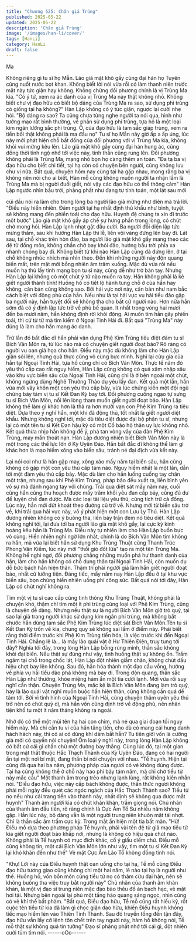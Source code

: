 ```yaml
---
title: "Chương 525: Chân giả Trùng"
published: 2025-05-22
updated: 2025-05-22
description: 'Chân giả Trùng'
image: '/images/han-li/cover/'
tags: [HanLi]
category: HanLi
draft: false
---
```


Ma

Không riêng gì tu sĩ họ Mẫn. Lão giả mặt khô gầy cùng đại hán họ
Tuyên cũng nuốt nước bọt khan. Không biết lời nói vừa rồi có làm
thanh niên trước mặt này tức giận hay không.
Không chừng đối phương chính là vị Trùng Ma kia.
"Có ý tứ, xem ra ác danh của vị Trùng Ma này thật không nhỏ.
Không biết chư vị đạo hữu có biết bộ dáng của Trùng Ma ra sao,
sử dụng phi trùng có giống tại hạ không?" Hàn Lập không có ý
tức giận, ngược lại cười nhẹ hỏi.
"Bộ dáng ra sao? Ta cũng chưa từng nghe người ta nói qua, hình
như tướng mạo rất bình thường, về phần sử dụng phi trùng, tựa
hồ là một loại kim ngân lưỡng sắc phi trùng. Ồ, của đạo hữu là
tam sắc giáp trùng, xem ra tiền bối thật không phải là ma đầu nọ"
Tu sĩ họ Mẫn nãy giờ ấp a ấp úng, lúc này mới phát hiện chỗ bất
đồng của đối phương với vị Trùng Ma kia, không khỏi vui mừng
kêu lên.
Lão giả mặt khô gầy cùng đại hán hung ác, cũng đồng thời tỉnh
ngộ nhớ tới việc này, tinh thần cũng rung lên.
Đối phương không phải là Trùng Ma, mạng nhỏ bọn họ càng thêm
an toàn.
"Đa tạ ba vị đạo hữu cho biết chi tiết, tại hạ còn có chuyện bên
người, cũng không lưu chư vị nữa. Bất quá, chuyện hôm nay cùng
tại hạ gặp nhau, mong rằng ba vị không nên nói cho ai biết, Hàn
mỗ cũng không muốn người ta nhận lầm là Trùng Ma mà bị người
đuổi giết, nói vậy các đạo hữu có thể thông cảm" Hàn Lập ngước
nhìn bầu trời, phảng phất như đang tự tính toán, một lát sau mới

cúi đầu nói ra làm cho trong lòng ba người lão giả mừng như điên
mà trả lời.
"Điều này hiển nhiên. Đám người tại hạ nhất định thủ khẩu như
bình, tuyệt sẽ không mang đến phiền toái cho đạo hữu. Huynh đệ
chúng ta xin đi trước một bước" Lão giả mặt khô gầy áp chế sự
hưng phấn trong lòng, có chút chờ mong hỏi.
Hàn Lập lạnh nhạt gật đầu cười. Ba người đối diện lập tức mừng
thầm, sau khi hướng Hàn Lập thi lễ, liền vội vàng đứng lên bay đi.
Lát sau, tại chỗ khác trên hòn đảo, ba người lão giả mặt khô gầy
mang theo các đệ tử đồng môn, không chần chờ bay khỏi đảo,
hướng bầu trời phía xa nhanh chóng bay đi.
Không biết từ khi nào Hàn Lập cũng đã đứng lên, ở tại chỗ không
nhúc nhích mà nhìn theo. Đến khi những người này độn quang
biến mất, trên mặt mới bỗng nhiên âm trâm xuống.
Mặc dù vừa rồi nếu muốn hạ thủ lấy tính mạng bọn tu sĩ này,
cũng dễ như trở bàn tay. Nhưng Hàn Lập lại không có một chút ý
tứ nào muốn ra tay.
Hắn không phải là kẻ giết người thành tính!
Huống hồ có tiết lộ hành tung chỗ ở của hắn hay không, căn bản
cũng không sao.
Bởi hải vực nơi này, căn bản như nam bắc cách biệt với động phủ
của hắn. Nếu như là tại hải vực vụ hải tiểu đảo gặp ba người này,
hắn tuyệt đối sẽ không tha cho bất cứ người nào.
Hơn nữa hắn sớm đã có ý định lập tức trở về phủ bế quan. It nhất
trong vòng hai mươi đến ba mươi năm, hắn không định rời khỏi
động.
Ai muốn tìm hắn gây phiền toái, thì cứ từ từ mà tìm kiếm ở Ngoại
Tinh Hải đi.
Bất quá "Trùng Ma" này đúng là làm cho hắn mang ác danh.

Trừ lần đó bất đắc dĩ hắn phải vận dụng Phệ Kim Trùng tiêu điệt
đám tu sĩ Bích Vân Môn ra, từ lúc nào mà có chuyện giết người
đoạt bảo?
Rõ ràng có người vu oan giá họa cho hắn.
Điếu này mặc dù không làm cho Hàn Lập giận sôi lên, nhưng quả
thực cũng vô cùng bực mình.
Nghĩ lại cừu gia của hắn tại Ngoại Tinh Hải, tựa hồ cũng chỉ có
Bích Vân Môn.
Thực tế năm đó yêu thú cấp cao rất nguy hiểm, Hàn Lập cũng
không có quá xâm nhập sâu vào khu vực biển sâu của Ngoại Tinh
Hải, cũng chỉ là ở bên ngoài một chút, không ngừng dùng Nghê
Thường Thảo dụ yêu lấy đan.
Kết quả một lần, hắn vừa mới vây khốn một con yêu thú cấp bảy,
vừa lúc chứng kiến một đội ngũ chừng bảy tám vị tu sĩ Kết Đan
Kỳ bay tới. Đối phương cuồng ngạo tự xưng tu sĩ Bích Vân Môn,
nổi lên lòng tham muốn giết người đoạt bảo.
Hàn Lập không thể làm gì khác hơn là thả ra hơn mười vạn con
Phệ Kim Trùng ra tiêu diệt.
Dựa theo ý nghĩ hắn, một khi đã động thủ, tốt nhất là giết người
diệt khẩu.
Nhưng không nghĩ tới, mặc dù tiêu diệt được đại bộ phận tu sĩ,
nhưng lại có một tên tu sĩ Kết Đan hậu kỳ có một Cổ bảo hộ thân
uy lực không nhỏ. Kết quả thừa nhịp hắn không đề ý, phá tan
vòng vây của đàn Phệ Kim Trùng, may mắn thoát nạn.
Hàn Lập đương nhiên biết Bích Vân Môn này là một trong các thế
lực lớn ở Kỳ Uyên Đảo.
Hắn bất đắc dĩ không thể làm gì khác hơn là mạo hiểm xông vào
biển sâu, tránh né đại địch vừa kết này.

Lại nói coi như là hắn gặp may, xông xáo mấy năm tại biển sâu,
hắn cũng không có gặp một con yêu thú cấp tám nào.
Nguy hiểm nhất là một lần, dẫn tới một đám yêu thú cấp bảy.
Mặc dù làm cho hắn luống cuống tay chân một trận, nhưng sau
khi Phệ Kim Trùng, pháp bảo đều xuất ra, liền bình yên vô sự mà
đánh ngang tay với chúng.
Trải qua diệt sát mấy năm nay, cuối cũng hắn cũng thu hoạch
được mấy trăm khối yêu đan cấp bảy, cũng đủ dư để luyện chế
đan dược. Mà các loại tài liệu yêu thú, cũng tích trữ cả đống.
Lúc này, hắn mới dứt khoát theo đường cũ trở về.
Nhưng mới từ biển sâu trở về, khi trải qua hải vực này, vô ý phát
hiện một con Lưu Ly Thú.
Hàn Lập đương nhiên không có ý buông tha, liền bày trận đem nó
tiêu diệt.
Kết quả không nghĩ tới, lại đưa tới ba người lão giả mặt khô gầy,
lại cực kỳ kinh hoàng kêu hắn là Trùng Ma.
Điều này tự nhiên làm cho Hàn Lập buồn bực vô cùng.
Hiển nhiên nghi ngờ lớn nhất, chính là do Bích Vân Môn tìm
không ra hắn, mà vừa lại biết hắn sử dụng Khu Trùng Thuật cùng
Thanh Trúc Phong Vân Kiếm, lúc này mới "thổi gió đốt lửa" tạo ra
một tên Trùng Ma.
Không hề nghi ngờ, đối phương chẳng những muốn phá hư
thanh danh của hắn, làm cho hắn không có chỗ dung thân tại
Ngoại Tinh Hải, còn muốn dụ dỗ bức bách hắn hiện thân. Thậm trí
phái người giả làm hắn giết người đoạt bảo, nhất cữ lưỡng tiện.
Đáng tiếc, mấy năm nay Hàn Lập đều ở tại khu vực biển sâu, bọn
chúng hiển nhiên uổng phí công sức.
Bất quá nói tới đây, Hàn Lập có chút nghĩ không ra.

Tìm một vị tu sĩ cao cấp cũng tinh thông Khu Trùng Thuật, không
phải là chuyện khó, thậm chí tìm một ít phi trùng cùng loại với Phệ
Kim Trùng, cũng là chuyện dễ dàng.
Nhưng nếu thật sự là người Bích Vân Môn giở trò quỷ, tại sao lại
giả trang người khác sử dụng kim ngân phi trùng, mà không bắt
chước hắn dùng tam sắc Phệ Kim Trùng lúc diệt sát Bích Vân
Môn.Tên tu sĩ Kết Đan Kỳ trốn về kia, chung quy sẽ không sai lầm
ở điểm này.
Phải biết rằng thời điểm trước khi Phệ Kim Trùng tiến hóa, là việc
trước khi đến Ngoại Tinh Hải.
Chẳng lẽ là… là mấy lão quái vật ở Hư Thiên Điện, truy tung tới
đây?
Nghĩa tới đây, trong lòng Hàn Lập bỗng rùng mình, thần sắc
không khỏi đại biến.
Nếu thật sự đúng như vậy, tình huống thật sự không ổn.
Trầm ngâm tại chỗ trong chốc lát, Hàn Lập đột nhiên giẫm chân,
không chút dấu hiệu chợt bay lên không.
Sau đó, hắn hóa thành một đạo cầu vồng, hướng về phía vụ hải
tiểu đảo phá không mà bay đi.
Trong độn quang, thần sắc Hàn Lập như thường, khóe miệng
hàm ẩn một tia cười lạnh.
Mới vừa rồi suy nghĩ cẩn thận.
Chuyện Trùng Ma, mặc kệ là Bích Vân Môn đang làm trò quỷ, hay
là lão quái vật nghĩ muốn buộc hắn hiện thân, cũng không cần
quá để tâm tới.
Bởi vì tình hình của Ngoại Tinh Hải, cùng chuyện thâm uyên yêu
thú trở nên có chút quỷ dị, mà hắn vốn cũng định trở về động phủ,
nên nhân tiện khổ tu một ít năm tháng không ra ngoài.

Nhờ đó có thể một mũi tên hạ hai con chim, mà né qua giai đoạn
tối nguy hiểm này.
Mà chỉ cần tu vi của hắn tăng tiến, cho dù có mang cái hung danh
hách hách này, thì có ai có dũng khí dám bắt hắn?
Tu tiên giới vốn là cường giả mới có quyền nói chuyện!
Ôm loại ý nghĩ này, trong lòng Hàn Lập không có bất cứ cái gì
chần chừ một đường bay thẳng.
Cùng lúc đó, tại một gian trong mật thất thuộc Hắc Thạch Thành
của Kỳ Uyên Đảo, đang có hai người ẩn tại một nơi bí mật, đang
thần bí nói chuyện với nhau.
"Tề huynh. Hiện tại cũng đã qua hai ba năm, phương pháp của
ngươi có vẻ không dùng được. Tại hạ cũng không thể ở chỗ này
hao phí bảy tám năm, mà chỉ chờ tiểu tử này mắc câu" Một thanh
âm trong trẻo nhưng lạnh lùng, rất không kiên nhẫn nói.
"Điểu đạo hữu, việc này cấp bách không được, thần thức ngươi
không phải mỗi ngày đều quét các ngóc ngách của Hắc Thạch
Thành sao? Tiểu tử nọ nếu như cải trang tiến vào thành này, nhất
định sẽ không qua được mắt huynh" Thanh âm người kia có chút
khàn khàn, trầm giọng nói.
Chủ nhân của thanh âm đầu tiên, rõ ràng chính là Cực Âm Tổ Sư
nhiều năm không gặp.
Hắn lúc này, bộ dáng vẫn là một người trung niên khuôn mặt tái
nhợt. Chỉ là thần sắc âm trầm cực kỳ. Trong mắt ẩn hiện một tia
bất mãn.
"Hừ! Điểu mỗ dựa theo phương pháp Tề huynh, phái vài tên đệ tử
giả mạo tiểu tử kia giết người đoạt bảo khắp nơi, nhưng là không
có hiệu quả chút nào. Không phải là Tề huynh có mục đích khác,
cố ý giấu diếm chứ. Điểu mỗ cũng không tin, một cái Bích Vân
Môn lớn như vậy, tìm một tu sĩ Kết Đan Kỳ lại khó khăn đến như
thế" Vẻ mặt Cực Âm Lão Tổ không đồng tình nói.

"Khụ! Lời này của Điểu huynh thật oan uổng cho tại hạ, Tề mỗ
cùng Điểu đạo hữu tương giao cũng không chỉ một hai năm, lẽ
nào tại hạ là người như thế. Huống hồ, vốn bổn môn cùng tiểu tử
nọ có thâm cừu đại hận, nên sẽ không buông tha việc truy bắt
người này" Chủ nhân của thanh âm khàn khàn, là một vị đạo sĩ
trung niên mặc đạo bào thêu đồ án bạch hạc, vẻ mặt hơi tái.
Nhưng bên ngoài lại phủ một tầng hào quang sáng ngọc, nhìn
cũng có vẻ khí thế bất phàm.
"Bất quá, Điểu đạo hữu, Tề mỗ cũng rất hiếu kỳ, rốt cuộc tên tiểu
tử kia đã làm gì chọc giận đạo hữu, khiến Điểu huynh không tiếc
mạo hiểm lẻn vào Thiên Tinh Thành. Sau đó truyền tống đến tận
đây, đạo hữu vẫn lấy cớ lệnh tôn chết trên tay người này, hàm hồ
không nói, Tề mỗ thật sự không quá tin tưởng" Đạo sĩ phảng phất
nhớ tới cái gì, đột nhiên cười tủm tỉm nói.
------oOo------
